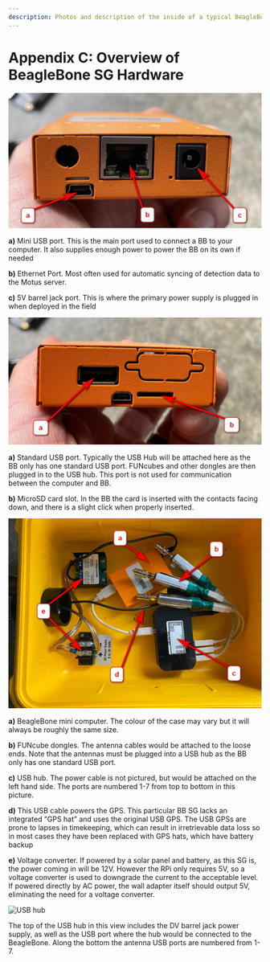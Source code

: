 ```yaml
---
description: Photos and description of the inside of a typical BeagleBone SensorGnome
---
```


# Appendix C: Overview of BeagleBone SG Hardware

![Primary ports of BeagleBone SG](.gitbook/assets/bbports%20%281%29.jpg)

**a\)** Mini USB port. This is the main port used to connect a BB to your computer. It also supplies enough power to power the BB on its own if needed

**b\)** Ethernet Port. Most often used for automatic syncing of detection data to the Motus server.

**c\)** 5V barrel jack port. This is where the primary power supply is plugged in when deployed in the field

![Secondary ports of a BeagleBone](.gitbook/assets/bbports2%20%281%29.jpg)

**a\)** Standard USB port. Typically the USB Hub will be attached here as the BB only has one standard USB port. FUNcubes and other dongles are then plugged in to the USB hub. This port is not used for communication between the computer and BB.

**b\)** MicroSD card slot. In the BB the card is inserted with the contacts facing down, and there is a slight click when properly inserted.

![The primary components inside a typical BeagleBone SensorGnome](.gitbook/assets/bbsginternal%20%281%29.jpg)

**a\)** BeagleBone mini computer. The colour of the case may vary but it will always be roughly the same size.

**b\)** FUNcube dongles. The antenna cables would be attached to the loose ends. Note that the antennas must be plugged into a USB hub as the BB only has one standard USB port.

**c\)** USB hub. The power cable is not pictured, but would be attached on the left hand side. The ports are numbered 1-7 from top to bottom in this picture.

**d\)** This USB cable powers the GPS. This particular BB SG lacks an integrated “GPS hat” and uses the original USB GPS. The USB GPSs are prone to lapses in timekeeping, which can result in irretrievable data loss so in most cases they have been replaced with GPS hats, which have battery backup

**e\)** Voltage converter. If powered by a solar panel and battery, as this SG is, the power coming in will be 12V. However the RPi only requires 5V, so a voltage converter is used to downgrade the current to the acceptable level. If powered directly by AC power, the wall adapter itself should output 5V, eliminating the need for a voltage converter.

![USB hub](.gitbook/assets/usbhub.jpg)

The top of the USB hub in this view includes the DV barrel jack power supply, as well as the USB port where the hub would be connected to the BeagleBone. Along the bottom the antenna USB ports are numbered from 1-7. 

